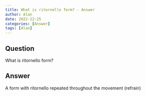 ```yaml
---
title: What is ritornello form? - Answer
author: Alan
date: 2022-12-25
categories: [Answer]
tags: [Alan]
---
```


## Question

What is ritornello form?



## Answer

A form with ritornello repeated throughout the movement (refrain)